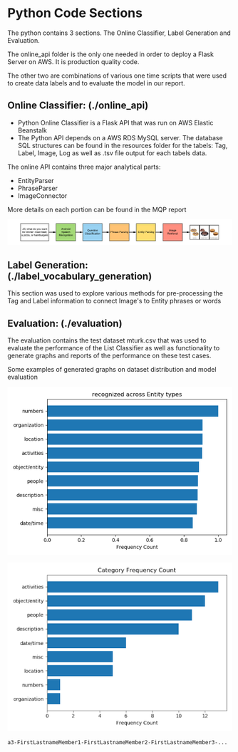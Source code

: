 Python Code Sections
===

The python contains 3 sections. The Online Classifier, Label Generation and Evaluation.

The online_api folder is the only one needed in order to deploy a Flask Server
on AWS. It is production quality code.
 
The other two are combinations of various one time scripts that were used to create
data labels and to evaluate the model in our report.

Online Classifier: (./online_api)
---
- Python Online Classifier is a Flask API that was run on  AWS Elastic Beanstalk
- The Python API depends on a AWS RDS MySQL server. The database SQL structures can be found
in the resources folder for the tabels: Tag, Label, Image, Log as well as .tsv file output for
each tabels data.

The online API contains three major analytical parts:

- EntityParser
- PhraseParser
- ImageConnector

More details on each portion can be found in the MQP report

![pipeline](../images/piepline.png)

Label Generation: (./label_vocabulary_generation)
---
This section was used to explore various methods for pre-processing
the Tag and Label information to connect Image's to Entity phrases or words

Evaluation: (./evaluation)
---
The evaluation contains the test dataset mturk.csv that was used to evaluate
the performance of the List Classifier as well as functionality
to generate graphs and reports of the performance on these test cases.

Some examples of generated graphs on dataset distribution and model evaluation


![recognized_objects](../images/recognized-objects.png)

![category_freq](../images/category-freq.png)
```
a3-FirstLastnameMember1-FirstLastnameMember2-FirstLastnameMember3-...
```
